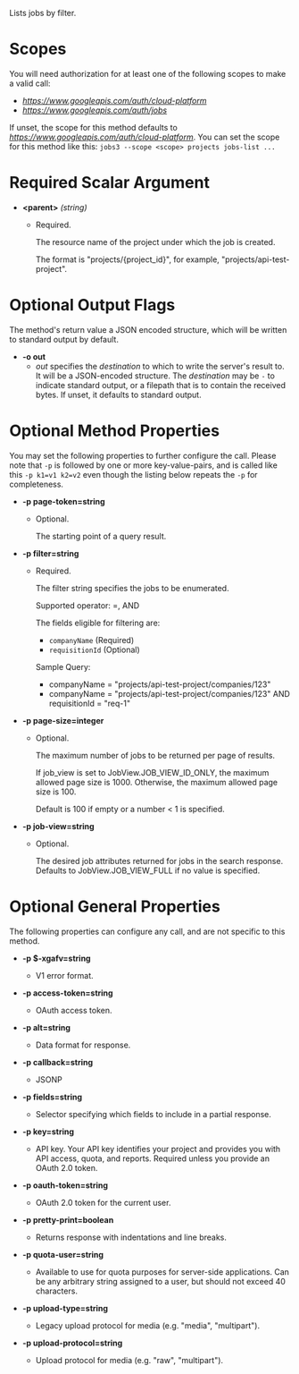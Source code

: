 Lists jobs by filter.
# Scopes

You will need authorization for at least one of the following scopes to make a valid call:

* *https://www.googleapis.com/auth/cloud-platform*
* *https://www.googleapis.com/auth/jobs*

If unset, the scope for this method defaults to *https://www.googleapis.com/auth/cloud-platform*.
You can set the scope for this method like this: `jobs3 --scope <scope> projects jobs-list ...`
# Required Scalar Argument
* **&lt;parent&gt;** *(string)*
    - Required.
        
        The resource name of the project under which the job is created.
        
        The format is &#34;projects/{project_id}&#34;, for example,
        &#34;projects/api-test-project&#34;.

# Optional Output Flags

The method's return value a JSON encoded structure, which will be written to standard output by default.

* **-o out**
    - *out* specifies the *destination* to which to write the server's result to.
      It will be a JSON-encoded structure.
      The *destination* may be `-` to indicate standard output, or a filepath that is to contain the received bytes.
      If unset, it defaults to standard output.
# Optional Method Properties

You may set the following properties to further configure the call. Please note that `-p` is followed by one 
or more key-value-pairs, and is called like this `-p k1=v1 k2=v2` even though the listing below repeats the
`-p` for completeness.

* **-p page-token=string**
    - Optional.
        
        The starting point of a query result.

* **-p filter=string**
    - Required.
        
        The filter string specifies the jobs to be enumerated.
        
        Supported operator: =, AND
        
        The fields eligible for filtering are:
        
        * `companyName` (Required)
        * `requisitionId` (Optional)
        
        Sample Query:
        
        * companyName = &#34;projects/api-test-project/companies/123&#34;
        * companyName = &#34;projects/api-test-project/companies/123&#34; AND requisitionId
        = &#34;req-1&#34;

* **-p page-size=integer**
    - Optional.
        
        The maximum number of jobs to be returned per page of results.
        
        If job_view is set to JobView.JOB_VIEW_ID_ONLY, the maximum allowed
        page size is 1000. Otherwise, the maximum allowed page size is 100.
        
        Default is 100 if empty or a number &lt; 1 is specified.

* **-p job-view=string**
    - Optional.
        
        The desired job attributes returned for jobs in the
        search response. Defaults to JobView.JOB_VIEW_FULL if no value is
        specified.

# Optional General Properties

The following properties can configure any call, and are not specific to this method.

* **-p $-xgafv=string**
    - V1 error format.

* **-p access-token=string**
    - OAuth access token.

* **-p alt=string**
    - Data format for response.

* **-p callback=string**
    - JSONP

* **-p fields=string**
    - Selector specifying which fields to include in a partial response.

* **-p key=string**
    - API key. Your API key identifies your project and provides you with API access, quota, and reports. Required unless you provide an OAuth 2.0 token.

* **-p oauth-token=string**
    - OAuth 2.0 token for the current user.

* **-p pretty-print=boolean**
    - Returns response with indentations and line breaks.

* **-p quota-user=string**
    - Available to use for quota purposes for server-side applications. Can be any arbitrary string assigned to a user, but should not exceed 40 characters.

* **-p upload-type=string**
    - Legacy upload protocol for media (e.g. &#34;media&#34;, &#34;multipart&#34;).

* **-p upload-protocol=string**
    - Upload protocol for media (e.g. &#34;raw&#34;, &#34;multipart&#34;).

